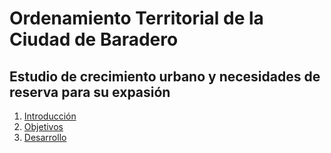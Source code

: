# Ordenamiento Territorial de la Ciudad de Baradero

## Estudio de crecimiento urbano y necesidades de reserva para su expasión

1. [Introducción](intro.md)
2. [Objetivos](objetivos.md)
3. [Desarrollo](desarrollo.md)
